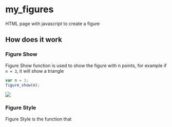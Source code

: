 # my_figures
HTML page with javascript to create a figure

## How does it work
### Figure Show
Figure Show function is used to show the figure with n points, for example if `n = 3`, it will show a triangle
```js
var n = 3;
figure_show(n);
```
<img src="mon_image.png">

### Figure Style
Figure Style is the function that 

